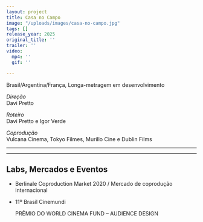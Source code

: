 ```yaml
---
layout: project
title: Casa no Campo
image: "/uploads/images/casa-no-campo.jpg"
tags: []
release_year: 2025
original_title: ''
trailer: ''
video:
  mp4: ''
  gif: ''

---
```

Brasil/Argentina/França, Longa-metragem em desenvolvimento

_Direção_  
Davi Pretto

_Roteiro_  
Davi Pretto e Igor Verde

_Coprodução_  
Vulcana Cinema, Tokyo Filmes, Murillo Cine e Dublin Films

***

***

## Labs, Mercados e Eventos

* Berlinale Coproduction Market 2020 / Mercado de coprodução internacional
* 11º Brasil Cinemundi

  PRÊMIO DO WORLD CINEMA FUND – AUDIENCE DESIGN
